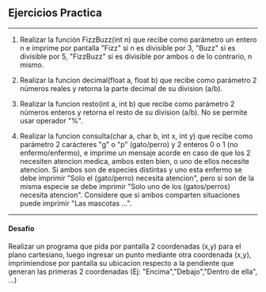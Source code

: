 ## Ejercicios Practica
--- 

1. Realizar la función FizzBuzz(int n) que recibe como parámetro un entero n e imprime por pantalla "Fizz" si n es divisible por 3, "Buzz" si es divisible por 5, "FizzBuzz" si es divisible por ambos o de lo contrario, n mismo.

2. Realizar la funcion decimal(float a, float b) que recibe como parámetro 2 números reales y retorna la parte decimal de su division (a/b).

3. Realizar la funcion resto(int a, int b) que recibe como parámetro 2 números enteros y retorna el resto de su division (a/b). No se permite usar operador "%".

4. Realizar la funcion consulta(char a, char b, int x, int y) que recibe como parámetro 2 carácteres "g" o "p" (gato/perro) y 2 enteros 0 o 1 (no enfermo/enfermo), e imprime un mensaje acorde en caso de que los 2 necesiten atencion medica, ambos esten bien, o uno de ellos necesite atencion. Si ambos son de especies distintas y uno esta enfermo se debe imprimir "Solo el (gato/perro) necesita atencion", pero si son de la misma especie se debe imprimir "Solo uno de los (gatos/perros) necesita atencion". Considere que si ambos comparten situaciones puede imprimir "Las mascotas ...".



---
#### Desafío

Realizar un programa que pida por pantalla 2 coordenadas (x,y) para el plano cartesiano,
luego ingresar un punto mediante otra coordenada (x,y), imprimiendose por pantalla su ubicacion respecto a la pendiente que generan las primeras 2 coordenadas (Ej: "Encima","Debajo","Dentro de ella", ...)
